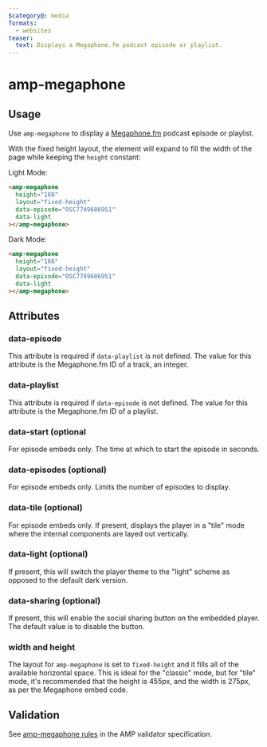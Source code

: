 ```yaml
---
$category@: media
formats:
  - websites
teaser:
  text: Displays a Megaphone.fm podcast episode or playlist.
---
```


<!---
Copyright 2019 The AMP HTML Authors. All Rights Reserved.

Licensed under the Apache License, Version 2.0 (the "License");
you may not use this file except in compliance with the License.
You may obtain a copy of the License at

      http://www.apache.org/licenses/LICENSE-2.0

Unless required by applicable law or agreed to in writing, software
distributed under the License is distributed on an "AS-IS" BASIS,
WITHOUT WARRANTIES OR CONDITIONS OF ANY KIND, either express or implied.
See the License for the specific language governing permissions and
limitations under the License.
-->

# amp-megaphone

## Usage

Use `amp-megaphone` to display a [Megaphone.fm](https://megaphone.fm/) podcast episode or playlist.

With the fixed height layout, the element will expand to fill the width of the page while keeping the `height` constant:

Light Mode:

```html
<amp-megaphone
  height="166"
  layout="fixed-height"
  data-episode="OSC7749686951"
  data-light
></amp-megaphone>
```

Dark Mode:

```html
<amp-megaphone
  height="166"
  layout="fixed-height"
  data-episode="OSC7749686951"
  data-light
></amp-megaphone>
```

## Attributes

### data-episode

This attribute is required if `data-playlist` is not defined. The value for this attribute is the Megaphone.fm ID of a track, an integer.

### data-playlist

This attribute is required if <code>data-episode</code> is not defined.
The value for this attribute is the Megaphone.fm ID of a playlist.

### data-start (optional

For episode embeds only. The time at which to start the episode in seconds.

### data-episodes (optional)

For episode embeds only. Limits the number of episodes to display.

### data-tile (optional)

For episode embeds only. If present, displays the player in a "tile" mode where the internal components are layed out vertically.

### data-light (optional)

If present, this will switch the player theme to the "light" scheme as opposed to the default dark version.

### data-sharing (optional)

If present, this will enable the social sharing button on the embedded player. The default value is to disable the button.

### width and height

The layout for `amp-megaphone` is set to `fixed-height` and it fills all of the available horizontal space. This is ideal for the "classic" mode, but for "tile" mode, it's recommended that the height is 455px, and the width is 275px, as per the Megaphone embed code.

## Validation

See [amp-megaphone rules](validator-amp-megaphone.protoascii) in the AMP validator specification.
